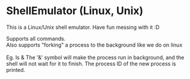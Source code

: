 # ShellEmulator (Linux, Unix)

This is a Linux/Unix shell emulator. 
Have fun messing with it :D

Supports all commands.<br>
Also supports "forking" a process to the background like we do on linux<br>
<br>
Eg. ls &
The '&' symbol will make the process run in background, and the shell will not wait for it to finish. The process ID of the new process is printed.
